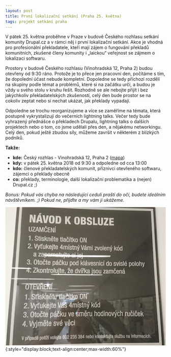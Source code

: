 ```yaml
---
layout: post
title: První lokalizační setkání (Praha 25. května)
tags: projekt setkání praha
---
```


V pátek 25. května proběhne v Praze v budově Českého rozhlasu setkání komunity Drupal.cz a v rámci něj i první lokalizační setkání. Akce je vhodná pro profesionální překladatele, kteří mají zájem o fungování překladů komunitních, zkušené členy komunity i „laickou“ veřejnost se zájmem o lokalizaci softwaru.

Prostory v budově Českého rozhlasu (Vinohradská 12, Praha 2) budou otevřeny od 9:30 ráno. Protože je to přece jen pracovní den, počítáme s tím, že dopolední účast nebude kompletní. Dopoledne se tedy příchozí rozdělí na skupiny podle témat a problémů, které si na začátku určí, a budou je vždy u svého stolu v kruhu řešit. Rozhodně se ale nebojte přijít i bez jakýchkoliv překladatelských zkušeností, celý den bude prostor se na cokoliv zeptat nebo si nechat ukázat, jak překlady vypadají.

Odpoledne se trochu reorganizujeme a více se zaměříme na témata, která postupně vykrystalizují do večerních lightning talks. Večer tedy bude vyhrazený přednášce o překladech Drupalu, lightning talks o dalších projektech nebo o tom, co jsme udělali přes den, a nějakému networkingu. Celý den, pokud ještě zbudou síly, můžeme završit v některém z blízkých podniků.

**Takže:**
- **kde:** Český rozhlas - Vinohradská 12, Praha 2 ([mapa](https://osm.org/go/0J0lS4rU1--?m=))
- **kdy:** v pátek 25. května 2018 od 9:30 a odpoledne od cca 13:00
- **kdo:** členové překladatelských komunit, příznivci otevřeného softwaru, zájemci o překlady obecně
- **co:** překlady, terminologie, další lokalizační problematika a (nejen) Drupal.cz ;)

*Bonus: Pokud vás chyba na následující ceduli praští do očí, budete ideálním návštěvníkem. ;) Pokud ne, přijďte a my vám ji ukážeme.*

 [![Návod k obsluze](/assets/img/posts/navod-k-obsluze.jpg)](/assets/img/posts/navod-k-obsluze-small.jpg){:style="display:block;text-align:center;max-width:60%"}

